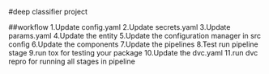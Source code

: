 #deep classifier project

##workflow
1.Update config.yaml
2.Update secrets.yaml
3.Update params.yaml
4.Update the entity
5.Update the configuration manager in src config
6.Update the components
7.Update the pipelines
8.Test run pipeline stage
9.run tox for testing your package
10.Update the dvc.yaml
11.run dvc repro for running all stages in pipeline